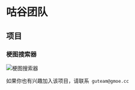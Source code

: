 # 咕谷团队



## 项目

### 梗图搜索器

![梗图搜索器](https://www.gmoe.cc/wp-content/uploads/2023/08/memesearch.png)

如果你也有兴趣加入该项目，请联系` guteam@gmoe.cc`